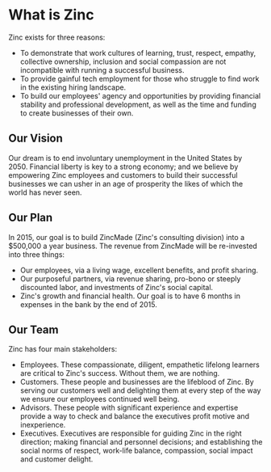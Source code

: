 # What is Zinc
Zinc exists for three reasons:

* To demonstrate that work cultures of learning, trust, respect, empathy,
  collective ownership, inclusion and social compassion are not incompatible with
  running a successful business.
* To provide gainful tech employment for those who struggle to find work in the existing
  hiring landscape.
* To build our employees' agency and opportunities by providing financial
  stability and professional development, as well as the time and funding to create
  businesses of their own.

## Our Vision

Our dream is to end involuntary unemployment in the United States by 2050.
Financial liberty is key to a strong economy; and we believe by empowering
Zinc employees and customers to build their successful businesses we can usher
in an age of prosperity the likes of which the world has never seen.


## Our Plan

In 2015, our goal is to build ZincMade (Zinc's consulting division) into a
$500,000 a year business. The revenue from ZincMade will be re-invested into
three things:

* Our employees, via a living wage, excellent benefits, and profit sharing.
* Our purposeful partners, via revenue sharing, pro-bono or steeply
  discounted labor, and investments of Zinc's social capital.
* Zinc's growth and financial health. Our goal is to have 6 months in expenses
  in the bank by the end of 2015.

## Our Team

Zinc has four main stakeholders:

* Employees. These compassionate, diligent, empathetic lifelong learners are
  critical to Zinc's success. Without them, we are nothing.
* Customers. These people and businesses are the lifeblood of Zinc. By serving
  our customers well and delighting them at every step of the way we ensure our
  employees continued well being.
* Advisors. These people with significant experience and expertise provide a
  way to check and balance the executives profit motive and inexperience.
* Executives. Executives are responsible for guiding Zinc in the right
  direction; making financial and personnel decisions; and establishing the
  social norms of respect, work-life balance, compassion, social impact and
  customer delight.

